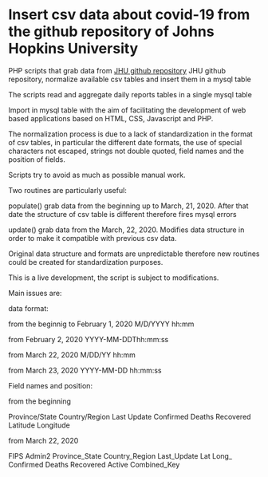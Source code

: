 # Insert csv data about covid-19 from the github repository of Johns Hopkins University

PHP scripts that grab data from [JHU github repository](https://github.com/CSSEGISandData) JHU github repository, normalize available csv tables and insert them in a mysql table

The scripts read and aggregate daily reports tables in a single mysql table 

Import in mysql table with the aim of facilitating the development of web based applications based on HTML, CSS, Javascript and PHP.

The normalization process is due to a lack of standardization in the format of csv tables, in particular the different date formats, the use of special characters not escaped, strings not double quoted, field names and the position of fields.

Scripts try to avoid as much as possible manual work.

Two routines are particularly useful:

populate()
grab data from the beginning up to March, 21, 2020. After that date the structure of csv table is different therefore fires mysql errors

update()
grab data from the March, 22, 2020. Modifies data structure in order to make it compatible with previous csv data.

Original data structure and formats are unpredictable therefore new routines could be created for standardization purposes.

This is a live development, the script is subject to modifications.

Main issues are:

data format:

from the beginnig to February 1, 2020
M/D/YYYY hh:mm

from February 2, 2020
YYYY-MM-DDThh:mm:ss

from March 22, 2020
M/DD/YY hh:mm

from March 23, 2020
YYYY-MM-DD hh:mm:ss

Field names and position:

from the beginning

Province/State
Country/Region
Last Update
Confirmed
Deaths
Recovered
Latitude
Longitude

from March 22, 2020

FIPS
Admin2
Province_State
Country_Region
Last_Update
Lat
Long_
Confirmed
Deaths
Recovered
Active
Combined_Key









